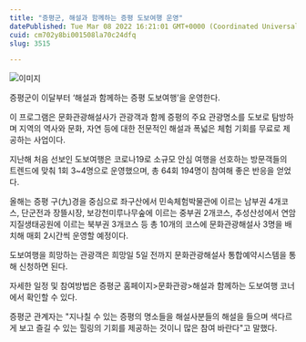```yaml
---
title: "증평군, 해설과 함께하는 증평 도보여행 운영"
datePublished: Tue Mar 08 2022 16:21:01 GMT+0000 (Coordinated Universal Time)
cuid: cm702y8bi001508la70c24dfq
slug: 3515

---
```



![이미지](https://cdn.hashnode.com/res/hashnode/image/upload/v1739254041771/9525a05a-c91e-47f3-878d-e8471c9ced28.jpeg)

증평군이 이달부터 ‘해설과 함께하는 증평 도보여행’을 운영한다.

이 프로그램은 문화관광해설사가 관광객과 함께 증평의 주요 관광명소를 도보로 탐방하며 지역의 역사와 문화, 자연 등에 대한 전문적인 해설과 폭넓은 체험 기회를 무료로 제공하는 사업이다.

지난해 처음 선보인 도보여행은 코로나19로 소규모 안심 여행을 선호하는 방문객들의 트렌드에 맞춰 1회 3~4명으로 운영했으며, 총 64회 194명이 참여해 좋은 반응을 얻었다.

올해는 증평 구(九)경을 중심으로 좌구산에서 민속체험박물관에 이르는 남부권 4개코스, 단군전과 장뜰시장, 보강천미루나무숲에 이르는 중부권 2개코스, 추성산성에서 연암지질생태공원에 이르는 북부권 3개코스 등 총 10개의 코스에 문화관광해설사 3명을 배치해 매회 2시간씩 운영할 예정이다.

도보여행을 희망하는 관광객은 희망일 5일 전까지 문화관광해설사 통합예약시스템을 통해 신청하면 된다.

자세한 일정 및 참여방법은 증평군 홈페이지>문화관광>해설과 함께하는 도보여행 코너에서 확인할 수 있다.

증평군 관계자는 "지나칠 수 있는 증평의 명소들을 해설사분들의 해설을 들으며 색다르게 보고 즐길 수 있는 힐링의 기회를 제공하는 것이니 많은 참여 바란다"고 말했다.
